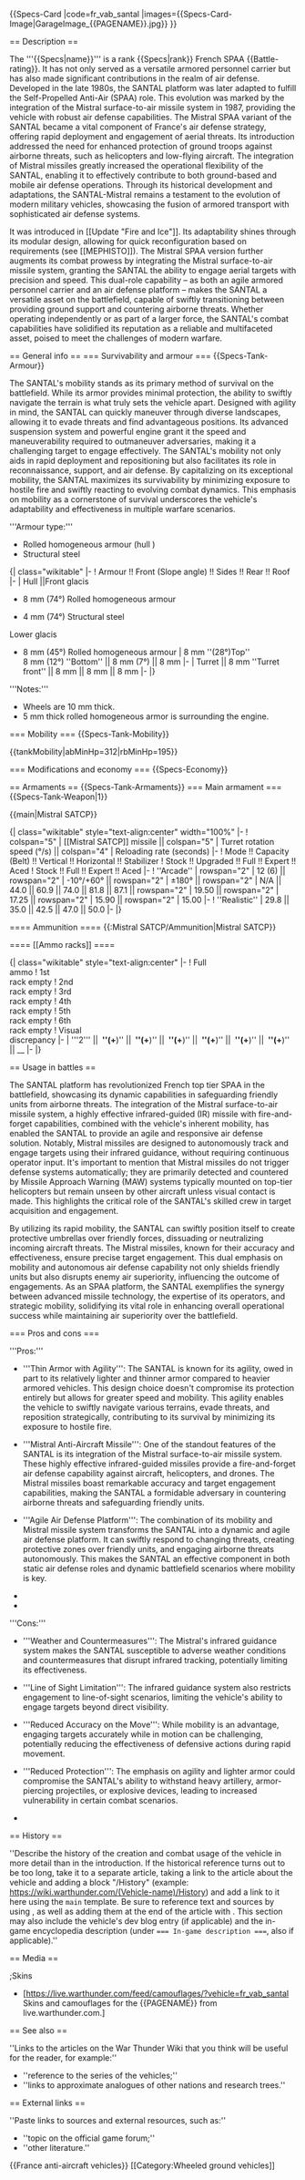 {{Specs-Card
|code=fr_vab_santal
|images={{Specs-Card-Image|GarageImage_{{PAGENAME}}.jpg}}
}}

== Description ==
<!-- ''In the description, the first part should be about the history of the creation and combat usage of the vehicle, as well as its key features. In the second part, tell the reader about the ground vehicle in the game. Insert a screenshot of the vehicle, so that if the novice player does not remember the vehicle by name, he will immediately understand what kind of vehicle the article is talking about.'' -->
The '''{{Specs|name}}''' is a rank {{Specs|rank}} French SPAA {{Battle-rating}}. It has not only served as a versatile armored personnel carrier but has also made significant contributions in the realm of air defense. Developed in the late 1980s, the SANTAL platform was later adapted to fulfill the Self-Propelled Anti-Air (SPAA) role. This evolution was marked by the integration of the Mistral surface-to-air missile system in 1987, providing the vehicle with robust air defense capabilities. The Mistral SPAA variant of the SANTAL became a vital component of France's air defense strategy, offering rapid deployment and engagement of aerial threats. Its introduction addressed the need for enhanced protection of ground troops against airborne threats, such as helicopters and low-flying aircraft. The integration of Mistral missiles greatly increased the operational flexibility of the SANTAL, enabling it to effectively contribute to both ground-based and mobile air defense operations. Through its historical development and adaptations, the SANTAL-Mistral remains a testament to the evolution of modern military vehicles, showcasing the fusion of armored transport with sophisticated air defense systems.

It was introduced in [[Update "Fire and Ice"]].  Its adaptability shines through its modular design, allowing for quick reconfiguration based on requirements (see [[MEPHISTO]]). The Mistral SPAA version further augments its combat prowess by integrating the Mistral surface-to-air missile system, granting the SANTAL the ability to engage aerial targets with precision and speed. This dual-role capability – as both an agile armored personnel carrier and an air defense platform – makes the SANTAL a versatile asset on the battlefield, capable of swiftly transitioning between providing ground support and countering airborne threats. Whether operating independently or as part of a larger force, the SANTAL's combat capabilities have solidified its reputation as a reliable and multifaceted asset, poised to meet the challenges of modern warfare.

== General info ==
=== Survivability and armour ===
{{Specs-Tank-Armour}}
<!-- ''Describe armour protection. Note the most well protected and key weak areas. Appreciate the layout of modules as well as the number and location of crew members. Is the level of armour protection sufficient, is the placement of modules helpful for survival in combat? If necessary use a visual template to indicate the most secure and weak zones of the armour.'' -->
The SANTAL's mobility stands as its primary method of survival on the battlefield. While its armor provides minimal protection, the ability to swiftly navigate the terrain is what truly sets the vehicle apart. Designed with agility in mind, the SANTAL can quickly maneuver through diverse landscapes, allowing it to evade threats and find advantageous positions. Its advanced suspension system and powerful engine grant it the speed and maneuverability required to outmaneuver adversaries, making it a challenging target to engage effectively. The SANTAL's mobility not only aids in rapid deployment and repositioning but also facilitates its role in reconnaissance, support, and air defense. By capitalizing on its exceptional mobility, the SANTAL maximizes its survivability by minimizing exposure to hostile fire and swiftly reacting to evolving combat dynamics. This emphasis on mobility as a cornerstone of survival underscores the vehicle's adaptability and effectiveness in multiple warfare scenarios.

'''Armour type:'''

* Rolled homogeneous armour  (hull )
* Structural steel

{| class="wikitable"
|-
! Armour !! Front (Slope angle) !! Sides !! Rear !! Roof
|-
| Hull ||Front glacis

* 8 mm (74°) Rolled homogeneous armour

* 4 mm (74°) Structural steel 

Lower glacis

* 8 mm (45°) Rolled homogeneous armour
| 8 mm ''(28°)Top'' <br>8 mm (12°) ''Bottom'' || 8 mm (7°) || 8 mm
|-
| Turret || 8 mm ''Turret front''  || 8 mm || 8 mm || 8 mm
|-
|}

'''Notes:'''

* Wheels are 10 mm thick.
* 5 mm thick rolled homogeneous armor is surrounding the engine.

=== Mobility ===
{{Specs-Tank-Mobility}}
<!-- ''Write about the mobility of the ground vehicle. Estimate the specific power and manoeuvrability, as well as the maximum speed forwards and backwards.'' -->

{{tankMobility|abMinHp=312|rbMinHp=195}}

=== Modifications and economy ===
{{Specs-Economy}}

== Armaments ==
{{Specs-Tank-Armaments}}
=== Main armament ===
{{Specs-Tank-Weapon|1}}
<!-- ''Give the reader information about the characteristics of the main gun. Assess its effectiveness in a battle based on the reloading speed, ballistics and the power of shells. Do not forget about the flexibility of the fire, that is how quickly the cannon can be aimed at the target, open fire on it and aim at another enemy. Add a link to the main article on the gun: <code><nowiki>{{main|Name of the weapon}}</nowiki></code>. Describe in general terms the ammunition available for the main gun. Give advice on how to use them and how to fill the ammunition storage.'' -->
{{main|Mistral SATCP}}

{| class="wikitable" style="text-align:center" width="100%"
|-
! colspan="5" | [[Mistral SATCP]] missile || colspan="5" | Turret rotation speed (°/s) || colspan="4" | Reloading rate (seconds)
|-
! Mode !! Capacity (Belt) !! Vertical !! Horizontal !! Stabilizer
! Stock !! Upgraded !! Full !! Expert !! Aced
! Stock !! Full !! Expert !! Aced
|-
! ''Arcade''
| rowspan="2" | 12 (6) || rowspan="2" | -10°/+60° || rowspan="2" | ±180° || rowspan="2" | N/A || 44.0 || 60.9 || 74.0 || 81.8 || 87.1 || rowspan="2" | 19.50 || rowspan="2" | 17.25 || rowspan="2" | 15.90 || rowspan="2" | 15.00
|-
! ''Realistic''
| 29.8 || 35.0 || 42.5 || 47.0 || 50.0
|-
|}

==== Ammunition ====
{{:Mistral SATCP/Ammunition|Mistral SATCP}}

==== [[Ammo racks]] ====
<!-- [[File:Ammoracks_{{PAGENAME}}.png|right|thumb|x250px|[[Ammo racks]] of the {{PAGENAME}}]] -->
<!-- '''Last updated:''' -->
{| class="wikitable" style="text-align:center"
|-
! Full<br>ammo
! 1st<br>rack empty
! 2nd<br>rack empty
! 3rd<br>rack empty
! 4th<br>rack empty
! 5th<br>rack empty
! 6th<br>rack empty
! Visual<br>discrepancy
|-
| '''2''' || __&nbsp;''(+__)'' || __&nbsp;''(+__)'' || __&nbsp;''(+__)'' || __&nbsp;''(+__)'' || __&nbsp;''(+__)'' || __&nbsp;''(+__)'' || __
|-
|}

== Usage in battles ==
<!-- ''Describe the tactics of playing in the vehicle, the features of using vehicles in the team and advice on tactics. Refrain from creating a "guide" - do not impose a single point of view but instead give the reader food for thought. Describe the most dangerous enemies and give recommendations on fighting them. If necessary, note the specifics of the game in different modes (AB, RB, SB).'' -->
The SANTAL platform has revolutionized French top tier SPAA in the battlefield, showcasing its dynamic capabilities in safeguarding friendly units from airborne threats. The integration of the Mistral surface-to-air missile system, a highly effective infrared-guided (IR) missile with fire-and-forget capabilities, combined with the vehicle's inherent mobility, has enabled the SANTAL to provide an agile and responsive air defense solution. Notably, Mistral missiles are designed to autonomously track and engage targets using their infrared guidance, without requiring continuous operator input. It's important to mention that Mistral missiles do not trigger defense systems automatically; they are primarily detected and countered by Missile Approach Warning (MAW) systems typically mounted on top-tier helicopters but remain unseen by other aircraft unless visual contact is made. This highlights the critical role of the SANTAL's skilled crew in target acquisition and engagement.

By utilizing its rapid mobility, the SANTAL can swiftly position itself to create protective umbrellas over friendly forces, dissuading or neutralizing incoming aircraft threats. The Mistral missiles, known for their accuracy and effectiveness, ensure precise target engagement. This dual emphasis on mobility and autonomous air defense capability not only shields friendly units but also disrupts enemy air superiority, influencing the outcome of engagements. As an SPAA platform, the SANTAL exemplifies the synergy between advanced missile technology, the expertise of its operators, and strategic mobility, solidifying its vital role in enhancing overall operational success while maintaining air superiority over the battlefield.

=== Pros and cons ===
<!-- ''Summarise and briefly evaluate the vehicle in terms of its characteristics and combat effectiveness. Mark its pros and cons in a bulleted list. Try not to use more than 6 points for each of the characteristics. Avoid using categorical definitions such as "bad", "good" and the like - use substitutions with softer forms such as "inadequate" and "effective".'' -->'''Pros:'''

* '''Thin Armor with Agility''': The SANTAL is known for its agility, owed in part to its relatively lighter and thinner armor compared to heavier armored vehicles. This design choice doesn't compromise its protection entirely but allows for greater speed and mobility. This agility enables the vehicle to swiftly navigate various terrains, evade threats, and reposition strategically, contributing to its survival by minimizing its exposure to hostile fire.
* '''Mistral Anti-Aircraft Missile''': One of the standout features of the SANTAL is its integration of the Mistral surface-to-air missile system. These highly effective infrared-guided missiles provide a fire-and-forget air defense capability against aircraft, helicopters, and drones. The Mistral missiles boast remarkable accuracy and target engagement capabilities, making the SANTAL a formidable adversary in countering airborne threats and safeguarding friendly units.
* '''Agile Air Defense Platform''': The combination of its mobility and Mistral missile system transforms the SANTAL into a dynamic and agile air defense platform. It can swiftly respond to changing threats, creating protective zones over friendly units, and engaging airborne threats autonomously. This makes the SANTAL an effective component in both static air defense roles and dynamic battlefield scenarios where mobility is key.
*

*

'''Cons:'''

* '''Weather and Countermeasures''': The Mistral's infrared guidance system makes the SANTAL susceptible to adverse weather conditions and countermeasures that disrupt infrared tracking, potentially limiting its effectiveness.
* '''Line of Sight Limitation''': The infrared guidance system also restricts engagement to line-of-sight scenarios, limiting the vehicle's ability to engage targets beyond direct visibility.
* '''Reduced Accuracy on the Move''': While mobility is an advantage, engaging targets accurately while in motion can be challenging, potentially reducing the effectiveness of defensive actions during rapid movement.
* '''Reduced Protection''': The emphasis on agility and lighter armor could compromise the SANTAL's ability to withstand heavy artillery, armor-piercing projectiles, or explosive devices, leading to increased vulnerability in certain combat scenarios.

*

== History ==
<!-- ''Describe the history of the creation and combat usage of the vehicle in more detail than in the introduction. If the historical reference turns out to be too long, take it to a separate article, taking a link to the article about the vehicle and adding a block "/History" (example: <nowiki>https://wiki.warthunder.com/(Vehicle-name)/History</nowiki>) and add a link to it here using the <code>main</code> template. Be sure to reference text and sources by using <code><nowiki><ref></ref></nowiki></code>, as well as adding them at the end of the article with <code><nowiki><references /></nowiki></code>. This section may also include the vehicle's dev blog entry (if applicable) and the in-game encyclopedia description (under <code><nowiki>=== In-game description ===</nowiki></code>, also if applicable).'' -->
''Describe the history of the creation and combat usage of the vehicle in more detail than in the introduction. If the historical reference turns out to be too long, take it to a separate article, taking a link to the article about the vehicle and adding a block "/History" (example: <nowiki>https://wiki.warthunder.com/(Vehicle-name)/History</nowiki>) and add a link to it here using the <code>main</code> template. Be sure to reference text and sources by using <code><nowiki><ref></ref></nowiki></code>, as well as adding them at the end of the article with <code><nowiki><references /></nowiki></code>. This section may also include the vehicle's dev blog entry (if applicable) and the in-game encyclopedia description (under <code><nowiki>=== In-game description ===</nowiki></code>, also if applicable).''

== Media ==
<!-- ''Excellent additions to the article would be video guides, screenshots from the game, and photos.'' -->

;Skins

* [https://live.warthunder.com/feed/camouflages/?vehicle=fr_vab_santal Skins and camouflages for the {{PAGENAME}} from live.warthunder.com.]

== See also ==
<!-- ''Links to the articles on the War Thunder Wiki that you think will be useful for the reader, for example:''
* ''reference to the series of the vehicles;''
* ''links to approximate analogues of other nations and research trees.'' -->
''Links to the articles on the War Thunder Wiki that you think will be useful for the reader, for example:''

* ''reference to the series of the vehicles;''
* ''links to approximate analogues of other nations and research trees.''

== External links ==
<!-- ''Paste links to sources and external resources, such as:''
* ''topic on the official game forum;''
* ''other literature.'' -->
''Paste links to sources and external resources, such as:''

* ''topic on the official game forum;''
* ''other literature.''

{{France anti-aircraft vehicles}}
[[Category:Wheeled ground vehicles]]